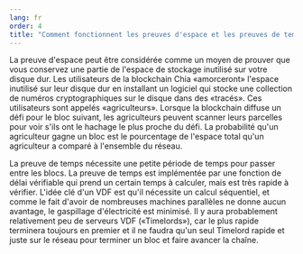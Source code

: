 ```yaml
---
lang: fr
order: 4
title: "Comment fonctionnent les preuves d'espace et les preuves de temps?"
---
```


La preuve d'espace peut être considérée comme un moyen de prouver que vous conservez une partie de l'espace de stockage inutilisé sur votre disque dur. Les utilisateurs de la blockchain Chia «amorceront» l'espace inutilisé sur leur disque dur en installant un logiciel qui stocke une collection de numéros cryptographiques sur le disque dans des «tracés». Ces utilisateurs sont appelés «agriculteurs». Lorsque la blockchain diffuse un défi pour le bloc suivant, les agriculteurs peuvent scanner leurs parcelles pour voir s'ils ont le hachage le plus proche du défi. La probabilité qu'un agriculteur gagne un bloc est le pourcentage de l'espace total qu'un agriculteur a comparé à l'ensemble du réseau.

La preuve de temps nécessite une petite période de temps pour passer entre les blocs. La preuve de temps est implémentée par une fonction de délai vérifiable qui prend un certain temps à calculer, mais est très rapide à vérifier. L'idée clé d'un VDF est qu'il nécessite un calcul séquentiel, et comme le fait d'avoir de nombreuses machines parallèles ne donne aucun avantage, le gaspillage d'électricité est minimisé. Il y aura probablement relativement peu de serveurs VDF («Timelords»), car le plus rapide terminera toujours en premier et il ne faudra qu'un seul Timelord rapide et juste sur le réseau pour terminer un bloc et faire avancer la chaîne.
